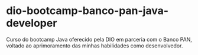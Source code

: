 # dio-bootcamp-banco-pan-java-developer
Curso do bootcamp Java oferecido pela DIO em parceria com o Banco PAN, voltado ao aprimoramento das minhas habilidades como desenvolvedor.

